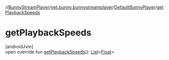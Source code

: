 //[BunnyStreamPlayer](../../../index.md)/[net.bunny.bunnystreamplayer](../index.md)/[DefaultBunnyPlayer](index.md)/[getPlaybackSpeeds](get-playback-speeds.md)

# getPlaybackSpeeds

[androidJvm]\
open override fun [getPlaybackSpeeds](get-playback-speeds.md)(): [List](https://kotlinlang.org/api/core/kotlin-stdlib/kotlin.collections/-list/index.html)&lt;[Float](https://kotlinlang.org/api/core/kotlin-stdlib/kotlin/-float/index.html)&gt;